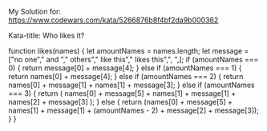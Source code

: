 My Solution for: https://www.codewars.com/kata/5266876b8f4bf2da9b000362

Kata-title: Who likes it?

function likes(names) {
let amountNames = names.length;
let message = ["no one"," and "," others"," like this"," likes this",", ",];
if (amountNames === 0) {
return message[0] + message[4];
} else if (amountNames === 1) {
return names[0] + message[4];
} else if (amountNames === 2) {
return names[0] + message[1] + names[1] + message[3];
} else if (amountNames === 3) {
return (
names[0] + message[5] + names[1] + message[1] + names[2] + message[3]
);
} else {
return (names[0] + message[5] + names[1] + message[1] + (amountNames - 2) + message[2] + message[3]);
}
}
